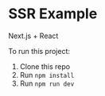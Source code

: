 # SSR Example
Next.js + React

To run this project:

1. Clone this repo
2. Run `npm install`
3. Run `npm run dev`
